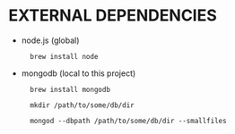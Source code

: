 EXTERNAL DEPENDENCIES
=====================

- node.js (global)

        brew install node

- mongodb (local to this project)

        brew install mongodb

        mkdir /path/to/some/db/dir

        mongod --dbpath /path/to/some/db/dir --smallfiles
